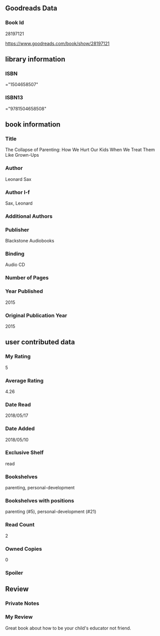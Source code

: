 <!-- This template shows how to bulk convert all columns of data into one markdown file -->
<!-- caveat: KeyError if there's a mismatch. Empty values output nothing -->

## Goodreads Data

### Book Id 

28197121

https://www.goodreads.com/book/show/28197121

## library information

### ISBN 
="1504658507"

### ISBN13 
="9781504658508"

## book information

### Title
The Collapse of Parenting: How We Hurt Our Kids When We Treat Them Like Grown-Ups

### Author 
Leonard Sax

### Author l-f 
Sax, Leonard

### Additional Authors


### Publisher 
Blackstone Audiobooks

### Binding
Audio CD

### Number of Pages


### Year Published
2015

### Original Publication Year 
2015

## user contributed data

### My Rating
5

### Average Rating
4.26

### Date Read
2018/05/17

### Date Added
2018/05/10

### Exclusive Shelf
read

### Bookshelves
parenting, personal-development

### Bookshelves with positions
parenting (#5), personal-development (#21)

### Read Count
2

### Owned Copies
0

### Spoiler 


## Review

### Private Notes


### My Review
Great book about how to be your child's educator not friend.